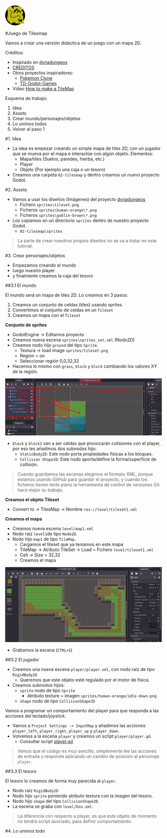 
![logo](../../games/02-tilesmap/icon.png)

#Juego de Tilesmap

Vamos a crear una versión didáctica de un juego con un mapa 2D.

Créditos:

* Inspirado en [dynadungeos](https://github.com/akien-mga/dynadungeons)
* [CREDITOS](./CREDITS.txt)
* Otros proyectos inspiradores:
    * [Pokemon Clone](https://github.com/MarianoGnu/Pokemon-Tutorials)
    * [TD-Godot-Games](https://github.com/TutorialDoctor/TD-Godot-Games)
* Vídeo [How to make a TileMap](https://www.youtube.com/watch?v=WwfIlut7X5I)

Esquema de trabajo:

1. Idea
2. Assets
3. Crear mundo/personajes/objetos
4. Lo unimos todos
5. Volver al paso 1

#1. Idea

* La idea es empezar creando un simple mapa de tiles 2D, con un jugador que
se mueva por el mapa e interactúe con algún objeto. Elementos:
    * Mapa/tiles (Suelos, paredes, hierba, etc.)
    * Player
    * Objeto (Por ejemplo una caja o un tesoro)
* Creamos una carpeta `02-tilesmap` y dentro creamos un nuevo proyecto Godot.

#2. Assets

* Vamos a usar los diseños (Imágenes) del proyecto [dynadungeos](https://github.com/akien-mga/dynadungeons)
	* Fichero `sprites\tileset.png`
	* Ficheros `sprites\human-orange\*.png`
	* Ficheros `sprites\goblin-brown\*.png`
* Los copiamos en un directorio `sprites` dentro de nuestro proyecto Godot.
    * `02-tilesmap\sprites`

> La parte de crear nuestros propios diseños no se va a tratar en este tutorial.

#3. Crear personajes/objetos

* Empezamos creando el mundo
* luego nuestro player
* y finalmente creamos la caja del tesoro

##3.1 El mundo

El mundo será un mapa de tiles 2D. Lo creamos en 3 pasos:
1. Creamos un conjunto de celdas (tiles) usando sprites.
2. Convertimos el conjunto de celdas en un `Tileset`
3. Creamos un mapa con el `Tileset`

**Conjunto de sprites**

* GodotEngine -> Editamos proyecto
* Creamos nueva escena `sprites\sprites_set.xml` (Nodo2D)
* Creamos nodo hijo `ground` del tipo `Sprite`.
    * Textura -> load image `sprites/tileset.png`
    * Region = on
    * Seleccionar región 0,0,32,32
* Hacemos lo mismo con `grass`, `block` y `block` cambiando los valores XY de la región.

![scene_sprites_set](./files/scene_sprites_set.png)

* `block` y `block2` van a ser celdas que provocarán colisiones con el player, por eso
les añadimos dos subnodos hijo:
    * `StaticBody2D`: Este nodo porta propiedades físicas a los bloques. 
    * `Collision Shape2D`: Este nodo aporta/define la forma/superficie de collisión.

> Cuando guardamos las escenas elegimos el formato XML, porque estamos usando 
GitHub para guardar el proyecto, y cuando los ficheros tienen texto plano
la herramienta de control de versiones Git hace mejor su trabajo.

**Creamos el objeto Tileset**

* Convert to -> TilesMap -> Nombre `res://level/tileset1.xml`

**Creamos el mapa**
* Creamos nueva escena `level/map1.xml` 
* Nodo raíz `level1`de tipo `Node2D`.
* Nodo hijo `map1` de tipo `TileMap`.
    * Cargamos el tileset que ya teníamos en este mapa
    * TileMap -> Atributo TileSet -> Load = Fichero `level/tileset1.xml`
    * Cell -> Size = 32,32
    * Creamos el mapa

![edit_map1](./files/edit_map1.png)

* Grabamos la escena (`CTRL+S`)

##3.2 El jugador

* Creamos una nueva escena `player/player.xml`, con nodo raíz de tipo `RigidBody2D`
    * Queremos que este objeto esté regulado por el motor de física.
* Creamos subnodos hijos:
    * `sprite` nodo de tipo `Sprite`
        * Atributo texture = imagen `sprites/human-orange/idle-down.png`
    * `shape` nodo de tipo `CollisionShape2D`

Vamos a programar un comportamiento del player para que responda a las
acciones del teclado/joystick.

* Vamos a `Project Settings -> InputMap` y añadimos las acciones: `player_left`,
`player_right`, `player_up` y `player_down`.
* Volvemos a la escena `player` y creamos un script `player/player.gd`.
     * Consultar script [player.gd](../../games/02-tilesmap/player/player.gd)

> Vemos que el código es muy sencillo, simplemente lee las acciones de entrada
y responde aplicando un cambio de posición al personaje `player`.

##3.3 El tesoro

El tesoro lo creamos de forma muy parecida al `player`.
* Nodo raíz `RigidBody2D`
* Nodo hijo `sprite` poniendo atributo textura con la imagen del tesoro.
* Nodo hijo `shape` del tipo `CollisionShape2D`.
* La escena se graba con `level/box.xml`.

> La diferencia con respecto a player, es que este objeto de momento 
no tendrá script asociado, para definir comportamiento.

#4. Lo unimos todo
